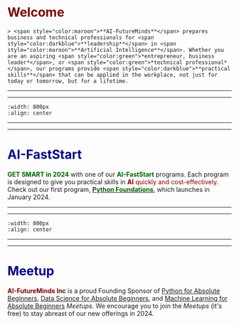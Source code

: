 # <font color ="maroon"> Welcome</font>

```{div} styled-quote
> <span style="color:maroon">**AI-FutureMinds**</span> prepares business and technical professionals for <span style="color:darkblue">**leadership**</span> in <span style="color:maroon">**Artificial Intelligence**</span>. Whether you are an aspiring <span style="color:green">*entrepreneur, business leader*</span>, or <span style="color:green">*technical professional*</span>, our programs provide <span style="color:darkblue">**practical skills**</span> that can be applied in the workplace, not just for today or tomorrow, but for a lifetime. 
```
---
---

```{image} /images/dawnofai.png
:width: 800px
:align: center
```
---
---

# <font color ="darkblue">AI-FastStart</font>

<span style="color:darkgreen">**GET SMART in 2024**</span> with one of our <span style="color:darkgreen">**AI-FastStart**</span> programs. Each program is designed to give you practical skills in <span style="color:maroon">**AI** quickly and cost-effectively.</span> Check out our first program, [<span style="color:darkgreen">**Python Foundations**</span>](pyfound_overview.md), which launches in January 2024.

---
---

```{image} /images/fastsprintcaption.png
:width: 800px
:align: center
```
---
---


# <font color ="darkblue"> Meetup</font>

<span style="color:maroon">**AI-FutureMinds Inc**</span> is a proud Founding Sponsor of [Python for Absolute Beginners](https://www.meetup.com/python-for-absolute-beginners/), [Data Science for Absolute Beginners](https://www.meetup.com/data-science-for-absolute-beginners/), and [Machine Learning for Absolute Beginners](https://www.meetup.com/mlearnfab/) *Meetups*. We encourage you to join the *Meetups* (it's free) to stay abreast of our new offerings in 2024.
